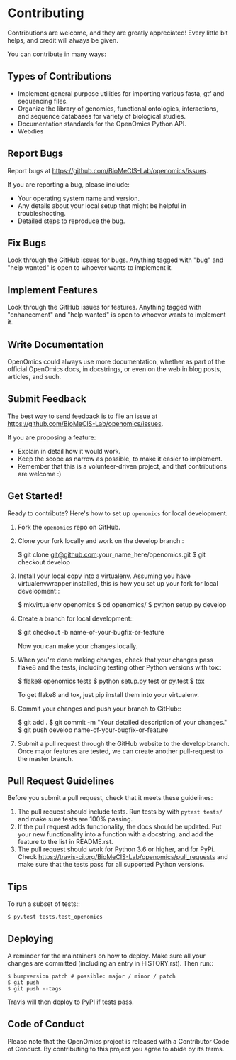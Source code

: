 # Contributing

Contributions are welcome, and they are greatly appreciated! Every little bit
helps, and credit will always be given.

You can contribute in many ways:

## Types of Contributions
- Implement general purpose utilities for importing various fasta, gtf and sequencing files.
- Organize the library of genomics, functional ontologies, interactions, and sequence databases for variety of biological studies.
- Documentation standards for the OpenOmics Python API.
- Webdies

## Report Bugs

Report bugs at https://github.com/BioMeCIS-Lab/openomics/issues.

If you are reporting a bug, please include:

- Your operating system name and version.
- Any details about your local setup that might be helpful in troubleshooting.
- Detailed steps to reproduce the bug.

## Fix Bugs

Look through the GitHub issues for bugs. Anything tagged with "bug" and "help
wanted" is open to whoever wants to implement it.

## Implement Features

Look through the GitHub issues for features. Anything tagged with "enhancement"
and "help wanted" is open to whoever wants to implement it.

## Write Documentation

OpenOmics could always use more documentation, whether as part of the
official OpenOmics docs, in docstrings, or even on the web in blog posts,
articles, and such.

## Submit Feedback

The best way to send feedback is to file an issue at https://github.com/BioMeCIS-Lab/openomics/issues.

If you are proposing a feature:

- Explain in detail how it would work.
- Keep the scope as narrow as possible, to make it easier to implement.
- Remember that this is a volunteer-driven project, and that contributions
  are welcome :)

## Get Started!

Ready to contribute? Here's how to set up `openomics` for local development.

1. Fork the `openomics` repo on GitHub.
2. Clone your fork locally and work on the develop branch::

    $ git clone git@github.com:your_name_here/openomics.git
    $ git checkout develop

3. Install your local copy into a virtualenv. Assuming you have virtualenvwrapper installed, this is how you set up your fork for local development::

    $ mkvirtualenv openomics
    $ cd openomics/
    $ python setup.py develop

4. Create a branch for local development::

    $ git checkout -b name-of-your-bugfix-or-feature

   Now you can make your changes locally.

5. When you're done making changes, check that your changes pass flake8 and the
   tests, including testing other Python versions with tox::

    $ flake8 openomics tests
    $ python setup.py test or py.test
    $ tox

   To get flake8 and tox, just pip install them into your virtualenv.

6. Commit your changes and push your branch to GitHub::

    $ git add .
    $ git commit -m "Your detailed description of your changes."
    $ git push develop name-of-your-bugfix-or-feature

7. Submit a pull request through the GitHub website to the develop branch. Once major features are tested, we can create another pull-request to the master branch.

## Pull Request Guidelines

Before you submit a pull request, check that it meets these guidelines:

1. The pull request should include tests. Run tests by with `pytest tests/` and make sure tests are 100% passing.
2. If the pull request adds functionality, the docs should be updated. Put
   your new functionality into a function with a docstring, and add the
   feature to the list in README.rst.
3. The pull request should work for Python 3.6 or higher, and for PyPi. Check
   https://travis-ci.org/BioMeCIS-Lab/openomics/pull_requests
   and make sure that the tests pass for all supported Python versions.

## Tips

To run a subset of tests::

    $ py.test tests.test_openomics

## Deploying

A reminder for the maintainers on how to deploy.
Make sure all your changes are committed (including an entry in HISTORY.rst).
Then run::

    $ bumpversion patch # possible: major / minor / patch
    $ git push
    $ git push --tags

Travis will then deploy to PyPI if tests pass.

## Code of Conduct
Please note that the OpenOmics project is released with a Contributor Code of Conduct. By contributing to this project you agree to abide by its terms.
